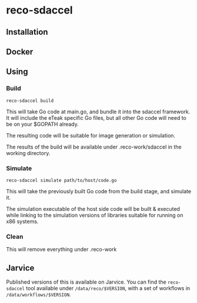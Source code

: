 # reco-sdaccel

## Installation

## Docker

## Using

### Build

```
reco-sdaccel build
```

This will take Go code at main.go, and bundle it into the sdaccel framework. It will include the eTeak specific Go files, but all other Go code will need to be on your $GOPATH already.

The resulting code will be suitable for image generation or simulation.

The results of the build will be available under .reco-work/sdaccel in the working directory.


### Simulate

```
reco-sdaccel simulate path/to/host/code.go
```

This will take the previously built Go code from the build stage, and simulate it.

The simulation executable of the host side code will be built & executed while linking to the simulation versions of libraries suitable for running on x86 systems.


### Clean

This will remove everything under .reco-work

## Jarvice

Published versions of this is available on Jarvice. You can find the
`reco-sdaccel` tool available under `/data/reco/$VERSION`, with a set of
workflows in `/data/workflows/$VERSION`.
